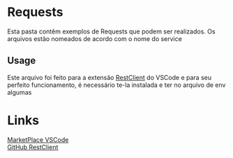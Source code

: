 # Requests
Esta pasta contêm exemplos de Requests que podem ser realizados. Os arquivos estão nomeados de acordo com o nome do service

## Usage
Este arquivo foi feito para a extensão [RestClient](https://marketplace.visualstudio.com/items?itemName=humao.rest-client) do VSCode e para seu perfeito funcionamento, é necessário te-la instalada e ter no arquivo de env algumas 

# Links
[MarketPlace VSCode](https://marketplace.visualstudio.com/items?itemName=humao.rest-client)  
[GitHub RestClient](https://github.com/Huachao/vscode-restclient)